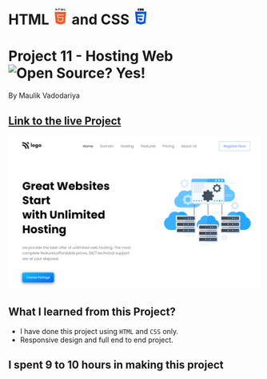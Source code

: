 # HTML ![](./readme-images/html-5-img.png) and CSS ![](./readme-images/css-3-img.png)

# Project 11 - Hosting Web ![Open Source? Yes!](https://badgen.net/badge/Open%20Source%20%3F/Yes%21/blue?icon=github)

By Maulik Vadodariya

## [Link to the live Project](https://hosting-plan-web.netlify.app/)

![Completed Website](./readme-images/ScreenShot-20221115202136.png)

## What I learned from this Project?

- I have done this project using `HTML` and `CSS` only.
- Responsive design and full end to end project.

## I spent 9 to 10 hours in making this project

